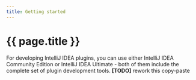 ```yaml
---
title: Getting started
---
```


# {{ page.title }}

For developing IntelliJ IDEA plugins, you can use either IntelliJ IDEA Community Edition or IntelliJ IDEA Ultimate - both of them include the complete set of plugin development tools.
**[TODO]** rework this copy-paste

